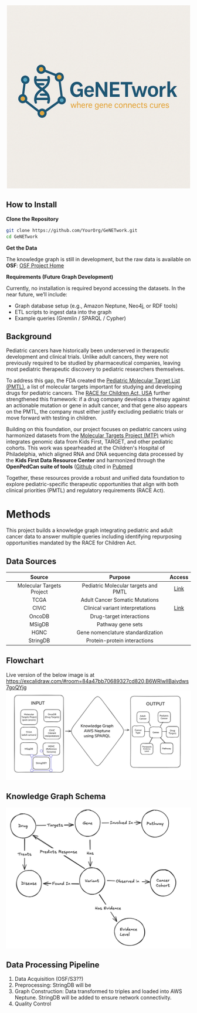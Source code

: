 <p align="center">
  <img src="GeNETworkLogo.png" alt="GeNETwork Logo" width="500">
</p>

## How to Install
**Clone the Repository**
```bash
git clone https://github.com/YourOrg/GeNETwork.git
cd GeNETwork
```
**Get the Data**

The knowledge graph is still in development, but the raw data is available on **OSF**: [OSF Project Home](https://osf.io/ef2jw/?view_only=87fe279b56c348b294ff82413f324cd7)

**Requirements (Future Graph Development)**

Currently, no installation is required beyond accessing the datasets.
In the near future, we’ll include:
- Graph database setup (e.g., Amazon Neptune, Neo4j, or RDF tools)
- ETL scripts to ingest data into the graph
- Example queries (Gremlin / SPARQL / Cypher)

## Background
Pediatric cancers have historically been underserved in therapeutic development and clinical trials. Unlike adult cancers, they were not previously required to be studied by pharmaceutical companies, leaving most pediatric therapeutic discovery to pediatric researchers themselves. 

To address this gap, the FDA created the [Pediatric Molecular Target List (PMTL)](https://moleculartargets.ccdi.cancer.gov/fda-pmtl), a list of molecular targets important for studying and developing drugs for pediatric cancers. The [RACE for Children Act, USA]( https://www.congress.gov/bill/115th-congress/house-bill/1231) further strengthened this framework: if a drug company develops a therapy against an actionable mutation or gene in adult cancer, and that gene also appears on the PMTL, the company must either justify excluding pediatric trials or move forward with testing in children.

Building on this foundation, our project focuses on pediatric cancers using harmonized datasets from the [Molecular Targets Project (MTP)](https://moleculartargets.ccdi.cancer.gov/) which integrates genomic data from Kids First, TARGET, and other pediatric cohorts. This work was spearheaded at the Children's Hospital of Philadelphia, which aligned RNA and DNA sequencing data processed by the **Kids First Data Resource Center** and harmonized through the **OpenPedCan suite of tools** ([Github](https://github.com/d3b-center/OpenPedCan-analysis) cited in [Pubmed](https://pubmed.ncbi.nlm.nih.gov/39026781/)

Together, these resources provide a robust and unified data foundation to explore pediatric-specific therapeutic opportunities that align with both clinical priorities (PMTL) and regulatory requirements (RACE Act).

# Methods
This project builds a knowledge graph integrating pediatric and adult cancer data to answer multiple queries including identifying repurposing opportunities mandated by the RACE for Children Act. 

## Data Sources
|Source | Purpose | Access |
| :--: | :--: | :--: |
| Molecular Targets Project | Pediatric Molecular targets and PMTL | [Link](https://moleculartargets.ccdi.cancer.gov)
| TCGA | Adult Cancer Somatic Mutations | |
| CIViC | Clinical variant interpretations | [Link](https://civicdb.org/welcome) |
| OncoDB | Drug-target interactions | |
| MSigDB | Pathway gene sets | | 
| HGNC | Gene nomenclature standardization | |
| StringDB | Protein-protein interactions | |

## Flowchart 
Live version of the below image is at https://excalidraw.com/#room=84a47bb70689327cd820,B6WRlwllBajvdws7goQYjg
![FlowChart](FlowChart_Day2.png)

## Knowledge Graph Schema
![KGSchema](KGSchema-Day1.png)

## Data Processing Pipeline
1. Data Acquisition (OSF/S3??)
2. Preprocessing: StringDB will be 
4. Graph Construction: Data transformed to triples and loaded into AWS Neptune. StringDB will be added to ensure network connectivity. 
5. Quality Control

